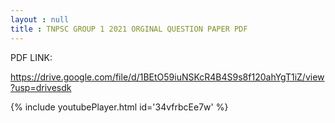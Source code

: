 ```yaml
---
layout : null
title : TNPSC GROUP 1 2021 ORGINAL QUESTION PAPER PDF
---
```


PDF LINK:

https://drive.google.com/file/d/1BEtO59iuNSKcR4B4S9s8f120ahYgT1iZ/view?usp=drivesdk



{% include youtubePlayer.html id='34vfrbcEe7w' %}
